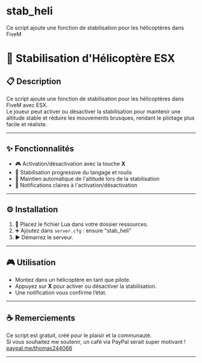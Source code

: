 # stab_heli
 Ce script ajoute une fonction de stabilisation pour les hélicoptères dans FiveM

# 🚁 Stabilisation d'Hélicoptère ESX

## 📋 Description

Ce script ajoute une fonction de stabilisation pour les hélicoptères dans FiveM avec ESX.  
Le joueur peut activer ou désactiver la stabilisation pour maintenir une altitude stable et réduire les mouvements brusques, rendant le pilotage plus facile et réaliste.

---

## ✨ Fonctionnalités

- 🎮 Activation/désactivation avec la touche **X**  
- 🚁 Stabilisation progressive du tangage et roulis  
- 📏 Maintien automatique de l'altitude lors de la stabilisation  
- 🔔 Notifications claires à l'activation/désactivation  

---

## ⚙️ Installation

1. 📂 Placez le fichier Lua dans votre dossier ressources.  
2. ➕ Ajoutez dans `server.cfg` : ensure "stab_heli"
3. ▶️ Démarrez le serveur.

---

## 🎮 Utilisation

- Montez dans un hélicoptère en tant que pilote.  
- Appuyez sur **X** pour activer ou désactiver la stabilisation.  
- Une notification vous confirme l’état.

---

## ☕ Remerciements

Ce script est gratuit, créé pour le plaisir et la communauté.  
Si vous souhaitez me soutenir, un café via PayPal serait super motivant !  
[paypal.me/thomas244066](https://paypal.me/thomas244066)

---
